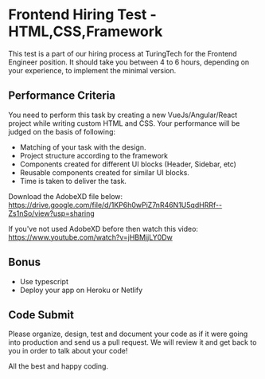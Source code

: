 # Frontend Hiring Test - HTML,CSS,Framework

This test is a part of our hiring process at TuringTech for the Frontend Engineer position. It should take you between 4 to 6 hours, depending on your experience, to implement the minimal version.

## Performance Criteria

You need to perform this task by creating a new VueJs/Angular/React project while writing custom HTML and CSS. Your performance will be judged on the basis of following:

- Matching of your task with the design.
- Project structure according to the framework
- Components created for different UI blocks (Header, Sidebar, etc)
- Reusable components created for similar UI blocks.
- Time is taken to deliver the task.

Download the AdobeXD file below:
https://drive.google.com/file/d/1KP6h0wPiZ7nR46N1U5qdHRRf--Zs1nSo/view?usp=sharing

If you've not used AdobeXD before then watch this video:
https://www.youtube.com/watch?v=jHBMjjLY0Dw


## Bonus

- Use typescript
- Deploy your app on Heroku or Netlify


## Code Submit
Please organize, design, test and document your code as if it were going into production and send us a pull request. We will review it and get back to you in order to talk about your code! 

All the best and happy coding.
